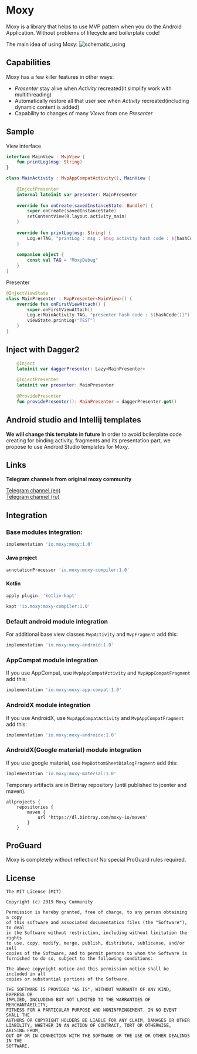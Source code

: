# Moxy
Moxy is a library that helps to use MVP pattern when you do the Android Application. Without problems of lifecycle and boilerplate code!

The main idea of using Moxy:
![schematic_using](https://habrastorage.org/files/a2e/b51/8b4/a2eb518b465a4df9b47e68794519270d.gif)

## Capabilities

Moxy has a few killer features in other ways:
- _Presenter_ stay alive when _Activity_ recreated(it simplify work with multithreading)
- Automatically restore all that user see when _Activity_ recreated(including dynamic content is added)
- Capability to changes of many _Views_ from one _Presenter_

## Sample

View interface
```kotlin
interface MainView : MvpView {
	fun printLog(msg: String)
}

class MainActivity : MvpAppCompatActivity(), MainView {
	
	@InjectPresenter
	internal lateinit var presenter: MainPresenter
	
	override fun onCreate(savedInstanceState: Bundle?) {
		super.onCreate(savedInstanceState)
		setContentView(R.layout.activity_main)
	}
	
	override fun printLog(msg: String) {
		Log.e(TAG, "printLog : msg : $msg activity hash code : ${hashCode()}")
	}
	
	companion object {
		const val TAG = "MoxyDebug"
	}
}
```
Presenter
```kotlin
@InjectViewState
class MainPresenter : MvpPresenter<MainView>() {
	override fun onFirstViewAttach() {
		super.onFirstViewAttach()
		Log.e(MainActivity.TAG, "presenter hash code : ${hashCode()}")
		viewState.printLog("TEST")
	}
}
```

## Inject with Dagger2
```kotlin
	@Inject
	lateinit var daggerPresenter: Lazy<MainPresenter>
	
	@InjectPresenter
	lateinit var presenter: MainPresenter
	
	@ProvidePresenter
	fun providePresenter(): MainPresenter = daggerPresenter.get()
```


## Android studio and Intellij templates 
**We will change this template in future**
In order to avoid boilerplate code creating for binding activity, fragments and its presentation part, we propose to use Android Studio templates for Moxy.

## Links
**Telegram channels from original moxy community**

[Telegram channel (en)](https://telegram.me/moxy_mvp_library)<br />
[Telegram channel (ru)](https://telegram.me/moxy_ru)<br />

## Integration
### Base modules integration: 
```groovy
implementation 'io.moxy:moxy:1.0'
```
#### Java project
```groovy
annotationProcessor 'io.moxy:moxy-compiler:1.0'
```
#### Kotlin
```groovy
apply plugin: 'kotlin-kapt'
```
```groovy
kapt 'io.moxy:moxy-compiler:1.0'
```
### Default android module integration
For additional base view classes `MvpActivity` and `MvpFragment` add this:
```groovy
implementation 'io.moxy:moxy-android:1.0'
```
### AppCompat module integration
If you use AppCompat, use `MvpAppCompatActivity` and `MvpAppCompatFragment` add this:
```groovy
implementation 'io.moxy:moxy-app-compat:1.0'
```
### AndroidX module integration
If you use AndroidX, use `MvpAppCompatActivity` and `MvpAppCompatFragment` add this:
```groovy
implementation 'io.moxy:moxy-androidx:1.0'
```
### AndroidX(Google material) module integration
If you use google material, use `MvpBottomSheetDialogFragment` add this:
```groovy
implementation 'io.moxy:moxy-material:1.0'
```

Temporary artifacts are in Bintray repository (until published to jcenter and maven).
```
allprojects {
    repositories {
        maven {
            url 'https://dl.bintray.com/moxy-io/maven'
        }
    }
```
## ProGuard
Moxy is completely without reflection! No special ProGuard rules required.

## License
```
The MIT License (MIT)

Copyright (c) 2019 Moxy Community

Permission is hereby granted, free of charge, to any person obtaining a copy
of this software and associated documentation files (the "Software"), to deal
in the Software without restriction, including without limitation the rights
to use, copy, modify, merge, publish, distribute, sublicense, and/or sell
copies of the Software, and to permit persons to whom the Software is
furnished to do so, subject to the following conditions:

The above copyright notice and this permission notice shall be included in all
copies or substantial portions of the Software.

THE SOFTWARE IS PROVIDED "AS IS", WITHOUT WARRANTY OF ANY KIND, EXPRESS OR
IMPLIED, INCLUDING BUT NOT LIMITED TO THE WARRANTIES OF MERCHANTABILITY,
FITNESS FOR A PARTICULAR PURPOSE AND NONINFRINGEMENT. IN NO EVENT SHALL THE
AUTHORS OR COPYRIGHT HOLDERS BE LIABLE FOR ANY CLAIM, DAMAGES OR OTHER
LIABILITY, WHETHER IN AN ACTION OF CONTRACT, TORT OR OTHERWISE, ARISING FROM,
OUT OF OR IN CONNECTION WITH THE SOFTWARE OR THE USE OR OTHER DEALINGS IN THE
SOFTWARE.
```